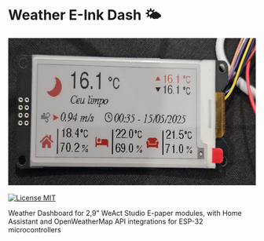 # Weather E-Ink Dash 🌤️
<p align="center">
  <img height="300" src="https://raw.githubusercontent.com/matheus-paula/weather-e-ink-dash/refs/heads/main/images/example_1.jpg">
</p>

[![License MIT](https://img.shields.io/badge/license-MIT-blue.svg)](LICENSE)

Weather Dashboard for 2,9" WeAct Studio E-paper modules, with Home Assistant and OpenWeatherMap API integrations for ESP-32 microcontrollers